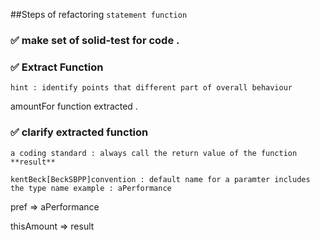 ##Steps of refactoring `statement function`

### ✅ make set of solid-test for code .

### ✅ Extract Function
``hint : identify points that different part of overall behaviour``

amountFor function extracted .

### ✅ clarify extracted function
```a coding standard : always call the return value of the function **result**```

```kentBeck[BeckSBPP]convention : default name for a paramter includes the type name example : aPerformance```

pref => aPerformance

thisAmount => result

